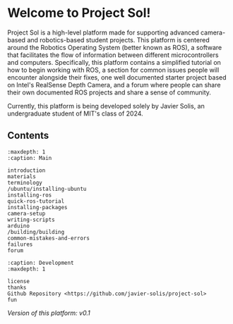 # Welcome to Project Sol!

Project Sol is a high-level platform made for supporting advanced camera-based and robotics-based student projects. This platform is centered around the Robotics Operating System (better known as ROS), a software that facilitates the flow of information between different microcontrollers and computers. Specifically, this platform contains a simplified tutorial on how to begin working with ROS, a section for common issues people will encounter alongside their fixes, one well documented starter project based on Intel's RealSense Depth Camera, and a forum where people can share their own documented ROS projects and share a sense of community.  

Currently, this platform is being developed solely by Javier Solis, an undergraduate student of MIT's class of 2024.


## Contents

```{toctree}
:maxdepth: 1
:caption: Main

introduction
materials
terminology
/ubuntu/installing-ubuntu
installing-ros
quick-ros-tutorial
installing-packages
camera-setup
writing-scripts
arduino
/building/building
common-mistakes-and-errors
failures
forum

```

```{toctree}
:caption: Development
:maxdepth: 1

license
thanks
Github Repository <https://github.com/javier-solis/project-sol>
fun
```

_Version of this platform: v0.1_
